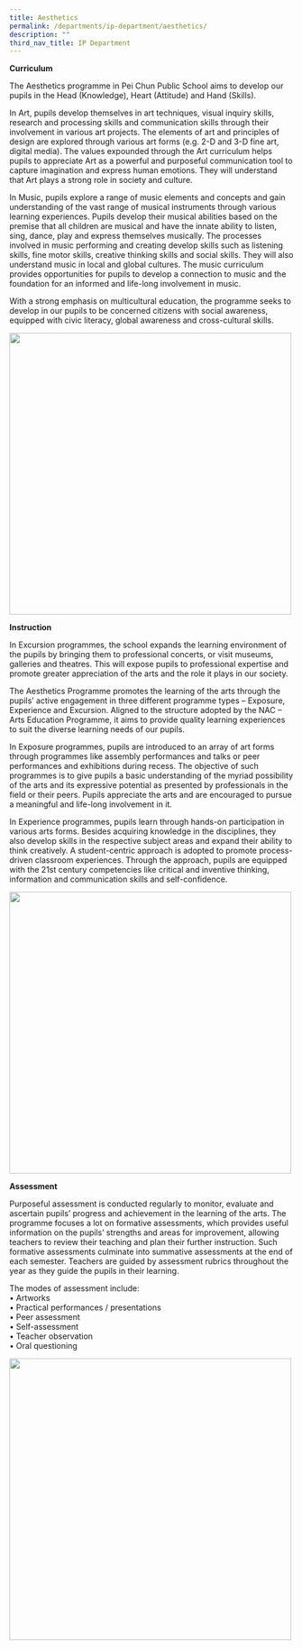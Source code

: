 ```yaml
---
title: Aesthetics
permalink: /departments/ip-department/aesthetics/
description: ""
third_nav_title: IP Department
---
```

**Curriculum**

The Aesthetics programme in Pei Chun Public School aims to develop our pupils in the Head (Knowledge), Heart (Attitude) and Hand (Skills).

In Art, pupils develop themselves in art techniques, visual inquiry skills, research and processing skills and communication skills through their involvement in various art projects. The elements of art and principles of design are explored through various art forms (e.g. 2-D and 3-D fine art, digital media). The values expounded through the Art curriculum helps pupils to appreciate Art as a powerful and purposeful communication tool to capture imagination and express human emotions. They will understand that Art plays a strong role in society and culture.

In Music, pupils explore a range of music elements and concepts and gain understanding of the vast range of musical instruments through various learning experiences. Pupils develop their musical abilities based on the premise that all children are musical and have the innate ability to listen, sing, dance, play and express themselves musically. The processes involved in music performing and creating develop skills such as listening skills, fine motor skills, creative thinking skills and social skills. They will also understand music in local and global cultures. The music curriculum provides opportunities for pupils to develop a connection to music and the foundation for an informed and life-long involvement in music.

With a strong emphasis on multicultural education, the programme seeks to develop in our pupils to be concerned citizens with social awareness, equipped with civic literacy, global awareness and cross-cultural skills.

<img src="/images/dancecamp3.png" 
         style="width:500px"
	/>
<br>

**Instruction**

In Excursion programmes, the school expands the learning environment of the pupils by bringing them to professional concerts, or visit museums, galleries and theatres. This will expose pupils to professional expertise and promote greater appreciation of the arts and the role it plays in our society.

The Aesthetics Programme promotes the learning of the arts through the pupils’ active engagement in three different programme types – Exposure, Experience and Excursion. Aligned to the structure adopted by the NAC – Arts Education Programme, it aims to provide quality learning experiences to suit the diverse learning needs of our pupils.

In Exposure programmes, pupils are introduced to an array of art forms through programmes like assembly performances and talks or peer performances and exhibitions during recess. The objective of such programmes is to give pupils a basic understanding of the myriad possibility of the arts and its expressive potential as presented by professionals in the field or their peers. Pupils appreciate the arts and are encouraged to pursue a meaningful and life-long involvement in it.

In Experience programmes, pupils learn through hands-on participation in various arts forms. Besides acquiring knowledge in the disciplines, they also develop skills in the respective subject areas and expand their ability to think creatively. A student-centric approach is adopted to promote process-driven classroom experiences. Through the approach, pupils are equipped with the 21st century competencies like critical and inventive thinking, information and communication skills and self-confidence.

<img src="/images/dancecamp3.png" 
         style="width:500px"
	/>
<br>


**Assessment**

Purposeful assessment is conducted regularly to monitor, evaluate and ascertain pupils’ progress and achievement in the learning of the arts. The programme focuses a lot on formative assessments, which provides useful information on the pupils’ strengths and areas for improvement, allowing teachers to review their teaching and plan their further instruction. Such formative assessments culminate into summative assessments at the end of each semester. Teachers are guided by assessment rubrics throughout the year as they guide the pupils in their learning.

The modes of assessment include:  
• Artworks  
• Practical performances / presentations  
• Peer assessment  
• Self-assessment  
• Teacher observation  
• Oral questioning

<img src="/images/dancecamp3.png" 
         style="width:500px"
	/>
<br>